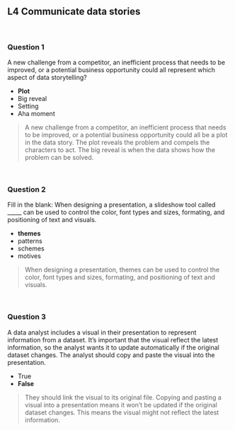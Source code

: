 ## L4 Communicate data stories

&nbsp;

### Question 1

A new challenge from a competitor, an inefficient process that needs to be improved, or a potential business opportunity could all represent which aspect of data storytelling?

* **Plot** 
* Big reveal
* Setting
* Aha moment

> A new challenge from a competitor, an inefficient process that needs to be improved, or a potential business opportunity could all be a plot in the data story. The plot reveals the problem and compels the characters to act. The big reveal is when the data shows how the problem can be solved. 

&nbsp;

### Question 2

Fill in the blank: When designing a presentation, a slideshow tool called _____ can be used to control the color, font types and sizes, formating, and positioning of text and visuals. 

* **themes**
* patterns
* schemes
* motives

> When designing a presentation, themes can be used to control the color, font types and sizes, formating, and positioning of text and visuals. 

&nbsp;

### Question 3

A data analyst includes a visual in their presentation to represent information from a dataset. It’s important that the visual reflect the latest information, so the analyst wants it to update automatically if the original dataset changes. The analyst should copy and paste the visual into the presentation.

* True
* **False**

> They should link the visual to its original file. Copying and pasting a visual into a presentation means it won’t be updated if the original dataset changes. This means the visual might not reflect the latest information.
